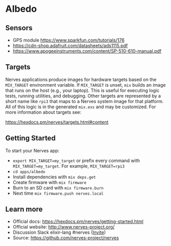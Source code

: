 # Albedo

## Sensors

- GPS module https://www.sparkfun.com/tutorials/176
- https://cdn-shop.adafruit.com/datasheets/ads1115.pdf
- https://www.apogeeinstruments.com/content/SP-510-610-manual.pdf

## Targets

Nerves applications produce images for hardware targets based on the
`MIX_TARGET` environment variable. If `MIX_TARGET` is unset, `mix` builds an
image that runs on the host (e.g., your laptop). This is useful for executing
logic tests, running utilities, and debugging. Other targets are represented by
a short name like `rpi3` that maps to a Nerves system image for that platform.
All of this logic is in the generated `mix.exs` and may be customized. For more
information about targets see:

https://hexdocs.pm/nerves/targets.html#content

## Getting Started

To start your Nerves app:
  * `export MIX_TARGET=my_target` or prefix every command with
    `MIX_TARGET=my_target`. For example, `MIX_TARGET=rpi3`
  * `cd apps/albedo`
  * Install dependencies with `mix deps.get`
  * Create firmware with `mix firmware`
  * Burn to an SD card with `mix firmware.burn`
  * Next time `mix firmware.push nerves.local`

## Learn more

  * Official docs: https://hexdocs.pm/nerves/getting-started.html
  * Official website: http://www.nerves-project.org/
  * Discussion Slack elixir-lang #nerves ([Invite](https://elixir-slackin.herokuapp.com/))
  * Source: https://github.com/nerves-project/nerves
